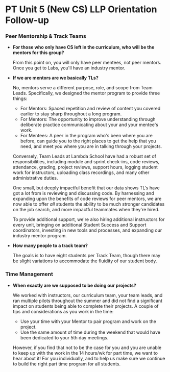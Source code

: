 # PT Unit 5 (New CS) LLP Orientation Follow-up

### Peer Mentorship & Track Teams

- **For those who only have CS left in the curriculum, who will be the mentors for this group?**
    
    From this point on, you will only have peer mentees, not peer mentors. Once you get to Labs, you'll have an industry mentor. 
    
- **If we are mentors are we basically TLs?**
    
    No, mentors serve a different purpose, role, and scope from Team Leads. Specifically, we designed the mentor program to provide three things:
    
    - For Mentors: Spaced repetition and review of content you covered earlier to stay sharp throughout a long program.
    - For Mentors: The opportunity to improve understanding through deliberate practice communicating about your and your mentee's work.
    - For Mentees: A peer in the program who's been where you are before, can guide you to the right places to get the help that you need, and meet you where you are in talking through your projects.
    
    Conversely, Team Leads at Lambda School have had a robust set of responsibilities, including module and sprint check-ins, code reviews, attendance, grading, project reviews, support hours, logging student work for instructors, uploading class recordings, and many other administrative duties.
    
    One small, but deeply impactful benefit that our data shows TL’s have got a lot from is reviewing and discussing code. By harnessing and expanding upon the benefits of code reviews for peer mentors, we are now able to offer *all* students the ability to be much stronger candidates on the job search, and more impactful teammates when they're hired.
    
    To provide additional support, we're also hiring additional instructors for every unit, bringing on additional Student Success and Support coordinators, investing in new tools and processes, and expanding our industry mentor program.
    
- **How many people to a track team?**
    
    The goals is to have eight students per Track Team, though there may be slight variations to accommodate the fluidity of our student body.
    

### Time Management

- **When exactly are we supposed to be doing our projects?**
    
    We worked with instructors, our curriculum team, your team leads, and ran multiple pilots throughout the summer and did not find a significant impact on students being able to complete their projects. A couple of tips and considerations as you work in the time:
    
    - Use your time with your Mentor to pair program and work on the project.
    - Use the same amount of time during the weekend that would have been dedicated to your 5th day meetings.
    
    However, if you find that not to be the case for you and you are unable to keep up with the work in the 14 hours/wk for part time, we want to hear about it! For you individually, and to help us make sure we continue to build the right part time program for all students.